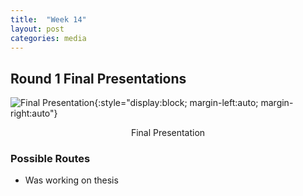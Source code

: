 ```yaml
---
title:  "Week 14"
layout: post
categories: media
---
```


## Round 1 Final Presentations

 ![Final Presentation](https://encrypted-tbn0.gstatic.com/images?q=tbn:ANd9GcSLLdNXhQAHj3O_cfT_311JkADevFyizPfzjg&usqp=CAU){:style="display:block; margin-left:auto; margin-right:auto"}

<p style="text-align: center;">Final Presentation</p>



### Possible Routes

* Was working on thesis 



